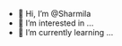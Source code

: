 - 👋 Hi, I’m @Sharmila
- 👀 I’m interested in ...
- 🌱 I’m currently learning ...

<!---
0000mp789/0000mp789 is a ✨ special ✨ repository because its `README.md` (this file) appears on your GitHub profile.
You can click the Preview link to take a look at your changes.
--->
